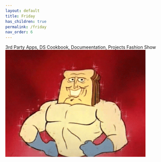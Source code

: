 ```yaml
---
layout: default
title: Friday
has_children: true
permalink: /friday
nav_order: 6
---
```

3rd Party Apps, DS Cookbook, Documeentation, Projects Fashion Show 
<br>
![](https://github.com/HCDigitalScholarship/summer-django/raw/master/toast.gif)
